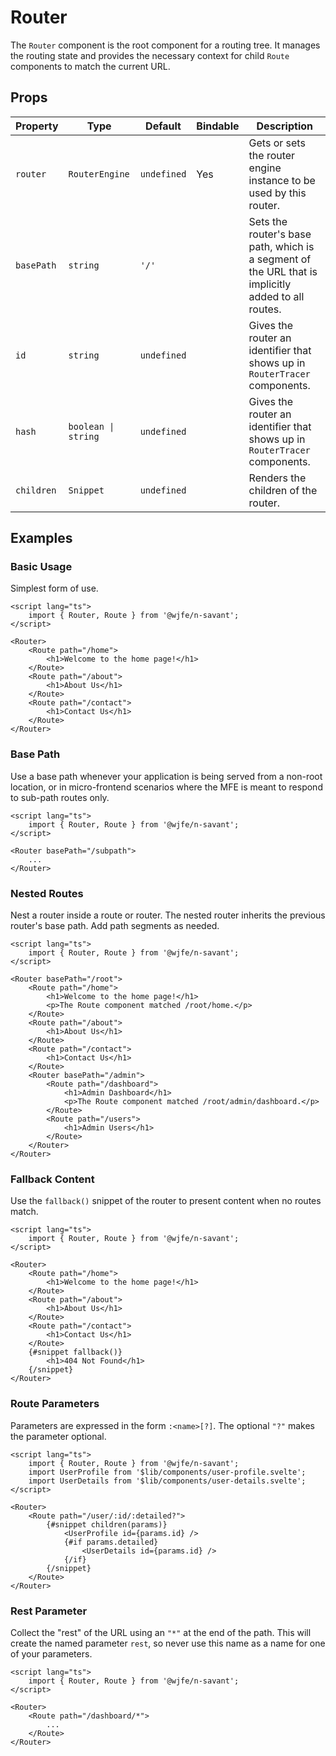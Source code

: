 # Router

The `Router` component is the root component for a routing tree. It manages the routing state and provides the necessary context for child `Route` components to match the current URL.

## Props

| Property | Type | Default | Bindable |Description |
| - | - | - | - | - |
| `router` | `RouterEngine` | `undefined` | Yes | Gets or sets the router engine instance to be used by this router. |
| `basePath` | `string` | `'/'` | | Sets the router's base path, which is a segment of the URL that is implicitly added to all routes. |
| `id` | `string` | `undefined` | | Gives the router an identifier that shows up in `RouterTracer` components. |
| `hash` | `boolean \| string` | `undefined` | | Gives the router an identifier that shows up in `RouterTracer` components. |
| `children` | `Snippet` | `undefined` | | Renders the children of the router. |

## Examples

### Basic Usage

Simplest form of use.

```svelte
<script lang="ts">
    import { Router, Route } from '@wjfe/n-savant';
</script>

<Router>
    <Route path="/home">
        <h1>Welcome to the home page!</h1>
    </Route>
    <Route path="/about">
        <h1>About Us</h1>
    </Route>
    <Route path="/contact">
        <h1>Contact Us</h1>
    </Route>
</Router>
```

### Base Path

Use a base path whenever your application is being served from a non-root location, or in micro-frontend scenarios where 
the MFE is meant to respond to sub-path routes only.

```svelte
<script lang="ts">
    import { Router, Route } from '@wjfe/n-savant';
</script>

<Router basePath="/subpath">
    ...
</Router>
```

### Nested Routes

Nest a router inside a route or router.  The nested router inherits the previous router's base path.  Add path segments 
as needed.

```svelte
<script lang="ts">
    import { Router, Route } from '@wjfe/n-savant';
</script>

<Router basePath="/root">
    <Route path="/home">
        <h1>Welcome to the home page!</h1>
        <p>The Route component matched /root/home.</p>
    </Route>
    <Route path="/about">
        <h1>About Us</h1>
    </Route>
    <Route path="/contact">
        <h1>Contact Us</h1>
    </Route>
    <Router basePath="/admin">
        <Route path="/dashboard">
            <h1>Admin Dashboard</h1>
            <p>The Route component matched /root/admin/dashboard.</p>
        </Route>
        <Route path="/users">
            <h1>Admin Users</h1>
        </Route>
    </Router>
</Router>
```

### Fallback Content

Use the `fallback()` snippet of the router to present content when no routes match.

```svelte
<script lang="ts">
    import { Router, Route } from '@wjfe/n-savant';
</script>

<Router>
    <Route path="/home">
        <h1>Welcome to the home page!</h1>
    </Route>
    <Route path="/about">
        <h1>About Us</h1>
    </Route>
    <Route path="/contact">
        <h1>Contact Us</h1>
    </Route>
    {#snippet fallback()}
        <h1>404 Not Found</h1>
    {/snippet}
</Router>
```

### Route Parameters

Parameters are expressed in the form `:<name>[?]`.  The optional `"?"` makes the parameter optional.

```svelte
<script lang="ts">
    import { Router, Route } from '@wjfe/n-savant';
    import UserProfile from '$lib/components/user-profile.svelte';
    import UserDetails from '$lib/components/user-details.svelte';
</script>

<Router>
    <Route path="/user/:id/:detailed?">
        {#snippet children(params)}
            <UserProfile id={params.id} />
            {#if params.detailed}
                <UserDetails id={params.id} />
            {/if}
        {/snippet}
    </Route>
</Router>
```

### Rest Parameter

Collect the "rest" of the URL using an `"*"` at the end of the path.  This will create the named parameter `rest`, so 
never use this name as a name for one of your parameters.

```svelte
<script lang="ts">
    import { Router, Route } from '@wjfe/n-savant';
</script>

<Router>
    <Route path="/dashboard/*">
        ...
    </Route>
</Router>
```
